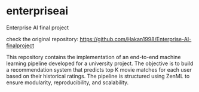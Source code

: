 # enterpriseai
Enterprise AI final project

check the original repository: https://github.com/Hakan1998/Enterprise-AI-finalproject

This repository contains the implementation of an end-to-end machine learning pipeline developed for a university project. The objective is to build a recommendation system that predicts top K movie matches for each user based on their historical ratings. The pipeline is structured using ZenML to ensure modularity, reproducibility, and scalability.
